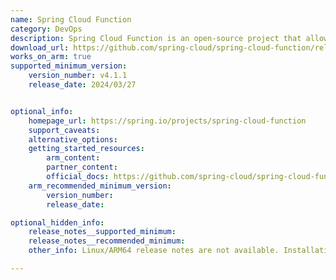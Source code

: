 ```yaml
---
name: Spring Cloud Function
category: DevOps
description: Spring Cloud Function is an open-source project that allows developers to build and deploy functions as services in a cloud-agnostic way.
download_url: https://github.com/spring-cloud/spring-cloud-function/releases
works_on_arm: true
supported_minimum_version:
    version_number: v4.1.1
    release_date: 2024/03/27


optional_info:
    homepage_url: https://spring.io/projects/spring-cloud-function
    support_caveats:
    alternative_options:
    getting_started_resources:
        arm_content:
        partner_content:
        official_docs: https://github.com/spring-cloud/spring-cloud-function#getting-started
    arm_recommended_minimum_version:
        version_number:
        release_date:

optional_hidden_info:
    release_notes__supported_minimum:
    release_notes__recommended_minimum:
    other_info: Linux/ARM64 release notes are not available. Installation and testing are done via the [tar archive](https://github.com/spring-cloud/spring-cloud-function/releases/tag/v4.1.1).

---
```



